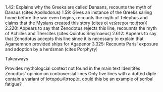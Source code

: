 1.42: Explains why the Greeks are called Danaans, recounts the myth of Danaus (cites Apollodorus) 
1.59: Gives an instance of the Greeks sailing home before the war even begins, recounts the myth of Telephus and claims that the Mysians created this story (cites οἱ νεώτεροι ποιῆται)]
2.220: Appears to say that Zenodotus rejects this line, recounnts the myth of Achilles and Thersites (cites Quintus Smyrnaeus) 
2.612: Appears to say that Zenodotus accepts this line since it is necessary to explain that Agamemnon provided ships for Agapenor 
3.325: Recounts Paris' exposure and adoption by a herdsman (cites Porphyry) 


Takeaways

Provides mythologcial context not found in the main text 
Idenitifes Zenodtus' opinion on controversial lines 
Only five lines with a dotted diple contain a variant of ἱστορέω/ἱστορία, could this be an example of scribal fatigue? 
